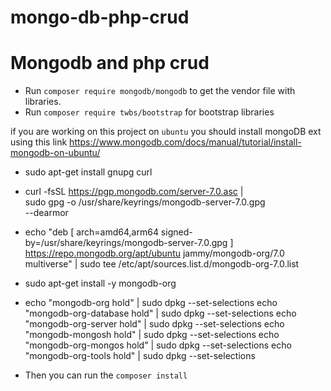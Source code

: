 # mongo-db-php-crud

# Mongodb and php crud 

+ Run `composer require mongodb/mongodb` to get the vendor file with libraries.
+ Run `composer require twbs/bootstrap` for bootstrap libraries

if you are working on this project on `ubuntu` you should install mongoDB ext using this link
https://www.mongodb.com/docs/manual/tutorial/install-mongodb-on-ubuntu/

- sudo apt-get install gnupg curl
- curl -fsSL https://pgp.mongodb.com/server-7.0.asc | \
   sudo gpg -o /usr/share/keyrings/mongodb-server-7.0.gpg \
   --dearmor
- echo "deb [ arch=amd64,arm64 signed-by=/usr/share/keyrings/mongodb-server-7.0.gpg ] https://repo.mongodb.org/apt/ubuntu jammy/mongodb-org/7.0 multiverse" | sudo tee /etc/apt/sources.list.d/mongodb-org-7.0.list

- sudo apt-get install -y mongodb-org

- echo "mongodb-org hold" | sudo dpkg --set-selections
echo "mongodb-org-database hold" | sudo dpkg --set-selections
echo "mongodb-org-server hold" | sudo dpkg --set-selections
echo "mongodb-mongosh hold" | sudo dpkg --set-selections
echo "mongodb-org-mongos hold" | sudo dpkg --set-selections
echo "mongodb-org-tools hold" | sudo dpkg --set-selections

- Then you can run the `composer install`
